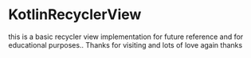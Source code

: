 # KotlinRecyclerView
this is a basic recycler view implementation for future reference and for educational purposes..
Thanks for visiting and lots of love 
again thanks 
